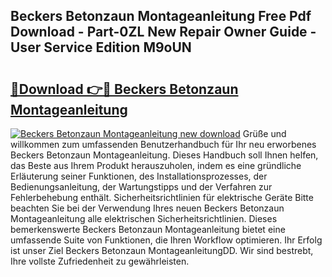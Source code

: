 ## Beckers Betonzaun Montageanleitung Free Pdf Download - Part-0ZL New Repair Owner Guide - User Service Edition M9oUN

# <h2><a href="http://df8tduk.blite.top/?on=Beckers+Betonzaun+Montageanleitung">🔗Download 👉🔴 Beckers Betonzaun Montageanleitung</a></h2>

[![Beckers Betonzaun Montageanleitung new download](https://i.imgur.com/lujVjoI.png)](http://df8tduk.blite.top/?on=Beckers+Betonzaun+Montageanleitung)
Grüße und willkommen zum umfassenden Benutzerhandbuch für Ihr neu erworbenes Beckers Betonzaun Montageanleitung. Dieses Handbuch soll Ihnen helfen, das Beste aus Ihrem Produkt herauszuholen, indem es eine gründliche Erläuterung seiner Funktionen, des Installationsprozesses, der Bedienungsanleitung, der Wartungstipps und der Verfahren zur Fehlerbehebung enthält. Sicherheitsrichtlinien für elektrische Geräte Bitte beachten Sie bei der Verwendung Ihres neuen Beckers Betonzaun Montageanleitung alle elektrischen Sicherheitsrichtlinien. Dieses bemerkenswerte Beckers Betonzaun Montageanleitung bietet eine umfassende Suite von Funktionen, die Ihren Workflow optimieren. Ihr Erfolg ist unser Ziel Beckers Betonzaun MontageanleitungDD. Wir sind bestrebt, Ihre vollste Zufriedenheit zu gewährleisten.
